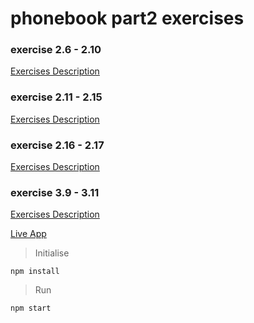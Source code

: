 # phonebook part2 exercises

### exercise 2.6 - 2.10
[Exercises Description](https://fullstackopen.com/en/part2/forms#exercises-2-6-2-10)

### exercise 2.11 - 2.15
[Exercises Description](https://fullstackopen.com/en/part2/altering_data_in_server#exercises-2-12-2-15)

### exercise 2.16 - 2.17
[Exercises Description](https://fullstackopen.com/en/part2/adding_styles_to_react_app#exercises-2-16-2-17)

### exercise 3.9 - 3.11
[Exercises Description](https://fullstackopen.com/en/part3/deploying_app_to_internet#exercises-3-9-3-11)



[Live App](https://spring-pine-2324.fly.dev/)


> Initialise

    npm install

> Run

    npm start
